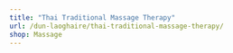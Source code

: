 ```yaml
---
title: "Thai Traditional Massage Therapy"
url: /dun-laoghaire/thai-traditional-massage-therapy/
shop: Massage
---
```

